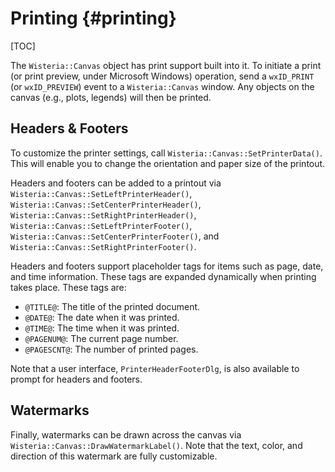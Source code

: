 Printing {#printing}
=============================
[TOC]

The `Wisteria::Canvas` object has print support built into it. To initiate a print (or print preview,
under Microsoft Windows) operation, send a `wxID_PRINT` (or `wxID_PREVIEW`) event to a `Wisteria::Canvas` window.
Any objects on the canvas (e.g., plots, legends) will then be printed.

Headers & Footers
----------------------------

To customize the printer settings, call `Wisteria::Canvas::SetPrinterData()`. This will enable you
to change the orientation and paper size of the printout.

Headers and footers can be added to a printout via `Wisteria::Canvas::SetLeftPrinterHeader()`,
`Wisteria::Canvas::SetCenterPrinterHeader()`, `Wisteria::Canvas::SetRightPrinterHeader()`,
`Wisteria::Canvas::SetLeftPrinterFooter()`, `Wisteria::Canvas::SetCenterPrinterFooter()`, and
`Wisteria::Canvas::SetRightPrinterFooter()`.

Headers and footers support placeholder tags for items such as page, date, and time information.
These tags are expanded dynamically when printing takes place. These tags are:

- `@TITLE@`: The title of the printed document.
- `@DATE@`: The date when it was printed.
- `@TIME@`: The time when it was printed.
- `@PAGENUM@`: The current page number.
- `@PAGESCNT@`: The number of printed pages.

Note that a user interface, `PrinterHeaderFooterDlg`, is also available to prompt for headers and footers.

Watermarks
----------------------------

Finally, watermarks can be drawn across the canvas via `Wisteria::Canvas::DrawWatermarkLabel()`.
Note that the text, color, and direction of this watermark are fully customizable.